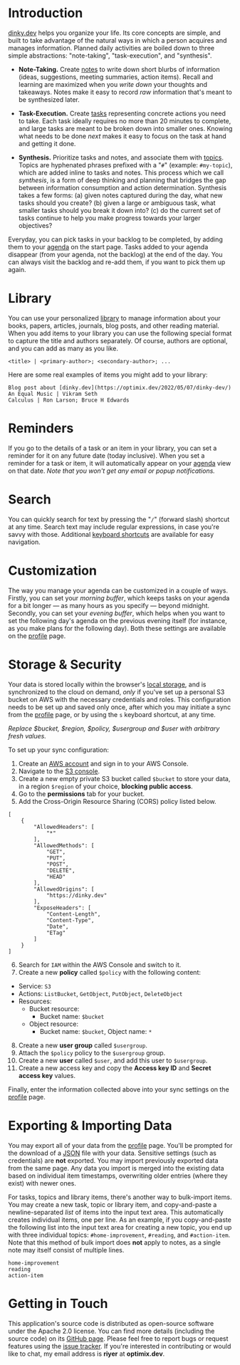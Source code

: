# Introduction

[dinky.dev](/) helps you organize your life. Its core concepts are simple, and built to take advantage of the natural ways in which a person acquires and manages information. Planned daily activities are boiled down to three simple abstractions: "note-taking", "task-execution", and "synthesis".

* **Note-Taking.** Create [notes](/notes) to write down short blurbs of information (ideas, suggestions, meeting summaries, action items). Recall and learning are maximized when you *write down* your thoughts and takeaways. Notes make it easy to record *raw* information that's meant to be synthesized later.

* **Task-Execution.** Create [tasks](/tasks) representing concrete actions you need to take. Each task ideally requires no more than 20 minutes to complete, and large tasks are meant to be broken down into smaller ones. Knowing what needs to be done *next* makes it easy to focus on the task at hand and getting it done.

* **Synthesis.** Prioritize tasks and notes, and associate them with [topics](/topics). Topics are hyphenated phrases prefixed with a "`#`" (example: `#my-topic`), which are added inline to tasks and notes. This process which we call *synthesis*, is a form of deep thinking and planning that bridges the gap between information consumption and action determination. Synthesis takes a few forms: (a) given notes captured during the day, what new tasks should you create? (b) given a large or ambiguous task, what smaller tasks should you break it down into? (c) do the current set of tasks continue to help you make progress towards your larger objectives?

Everyday, you can pick tasks in your backlog to be completed, by adding them to your [agenda](/) on the start page. Tasks added to your agenda disappear (from your agenda, not the backlog) at the end of the day. You can always visit the backlog and re-add them, if you want to pick them up again.

# Library

You can use your personalized [library](/library) to manage information about your books, papers, articles, journals, blog posts, and other reading material. When you add items to your library you can use the following special format to capture the title and authors separately. Of course, authors are optional, and you can add as many as you like.

```
<title> | <primary-author>; <secondary-author>; ...
```

Here are some real examples of items you might add to your library:

```
Blog post about [dinky.dev](https://optimix.dev/2022/05/07/dinky-dev/)
An Equal Music | Vikram Seth
Calculus | Ron Larson; Bruce H Edwards
```

# Reminders

If you go to the details of a task or an item in your library, you can set a reminder for it on any future date (today inclusive). When you set a reminder for a task or item, it will automatically appear on your [agenda](/) view on that date. *Note that you won't get any email or popup notifications.*

# Search

You can quickly search for text by pressing the "`/`" (forward slash) shortcut at any time. Search text may include regular expressions, in case you're savvy with those. Additional [keyboard shortcuts](#keyboard-shortcuts) are available for easy navigation.

# Customization

The way you manage your agenda can be customized in a couple of ways. Firstly, you can set your *morning buffer*, which keeps tasks on your agenda for a bit longer — as many hours as you specify — beyond midnight. Secondly, you can set your *evening buffer*, which helps when you want to set the following day's agenda on the previous evening itself (for instance, as you make plans for the following day). Both these settings are available on the [profile](/profile/#agenda-preferences) page.

# Storage & Security

Your data is stored locally within the browser's [local storage](https://developer.mozilla.org/en-US/docs/Web/API/Window/localStorage), and is synchronized to the cloud on demand, *only* if you've set up a personal S3 bucket on AWS with the necessary credentials and roles. This configuration needs to be set up and saved only once, after which you may initiate a sync from the [profile](/profile/#cloud-sync) page, or by using the `s` keyboard shortcut, at any time.

*Replace $bucket, $region, $policy, $usergroup and $user with arbitrary fresh values.*

To set up your sync configuration:

1. Create an [AWS account](https://aws.amazon.com) and sign in to your AWS Console.
2. Navigate to the [S3 console](https://s3.console.aws.amazon.com).
3. Create a new empty private S3 bucket called `$bucket` to store your data, in a region `$region` of your choice, **blocking public access**.
4. Go to the **permissions** tab for your bucket.
5. Add the Cross-Origin Resource Sharing (CORS) policy listed below.

```
[
    {
        "AllowedHeaders": [
            "*"
        ],
        "AllowedMethods": [
            "GET",
            "PUT",
            "POST",
            "DELETE",
            "HEAD"
        ],
        "AllowedOrigins": [
            "https://dinky.dev"
        ],
        "ExposeHeaders": [
            "Content-Length",
            "Content-Type",
            "Date",
            "ETag"
        ]
    }
]
```

6. Search for `IAM` within the AWS Console and switch to it.
7. Create a new **policy** called `$policy` with the following content:

* Service: `S3`
* Actions: `ListBucket`, `GetObject`, `PutObject`, `DeleteObject`
* Resources:
    - Bucket resource:
        - Bucket name: `$bucket`
    - Object resource:
        - Bucket name: `$bucket`, Object name: `*`

8. Create a new **user group** called `$usergroup`.
9. Attach the `$policy` policy to the `$usergroup` group.
10. Create a new **user** called `$user`, and add this user to `$usergroup`.
11. Create a new access key and copy the **Access key ID** and **Secret access key** values.

Finally, enter the information collected above into your sync settings on the [profile](/profile/#cloud-sync) page.

# Exporting & Importing Data

You may export all of your data from the [profile](/profile/#manage-your-data) page. You'll be prompted for the download of a [JSON](https://www.json.org) file with your data. Sensitive settings (such as credentials) are **not** exported. You may import previously exported data from the same page. Any data you import is merged into the existing data based on individual item timestamps, overwriting older entries (where they exist) with newer ones.

For tasks, topics and library items, there's another way to bulk-import items. You may create a new task, topic or library item, and copy-and-paste a newline-separated *list* of items into the input text area. This automatically creates individual items, one per line. As an example, if you copy-and-paste the following list into the input text area for creating a new topic, you end up with three individual topics: `#home-improvement`, `#reading`, and `#action-item`. Note that this method of bulk import does **not** apply to notes, as a single note may itself consist of multiple lines.

```
home-improvement
reading
action-item
```

# Getting in Touch

This application's source code is distributed as open-source software under the Apache 2.0 license. You can find more details (including the source code) on its [GitHub page](https://github.com/rri/dinky). Please feel free to report bugs or request features using the [issue tracker](https://github.com/rri/dinky/issues). If you're interested in contributing or would like to chat, my email address is **riyer** at **optimix.dev**.
